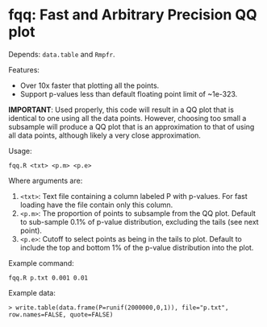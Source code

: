 # fqq: Fast and Arbitrary Precision QQ plot

Depends: `data.table` and `Rmpfr`.

Features:

 * Over 10x faster that plotting all the points.
 * Support p-values less than default floating point limit of ~1e-323.

**IMPORTANT**: Used properly, this code will result in a QQ plot that is identical to one using all the data points. However, choosing too small a subsample will produce a QQ plot that is an approximation to that of using all data points, although likely a very close approximation.

Usage:

    fqq.R <txt> <p.m> <p.e>

Where arguments are:

 1. `<txt>`: Text file containing a column labeled P with p-values. For fast loading have the file contain only this column.
 2. `<p.m>`: The proportion of points to subsample from the QQ plot. Default to sub-sample 0.1% of p-value distribution, excluding the tails (see next point).
 3. `<p.e>`: Cutoff to select points as being in the tails to plot. Default to include the top and bottom 1% of the p-value distribution into the plot.

Example command:

    fqq.R p.txt 0.001 0.01

Example data:

    > write.table(data.frame(P=runif(2000000,0,1)), file="p.txt", row.names=FALSE, quote=FALSE)
